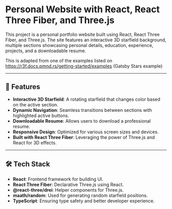 # Personal Website with React, React Three Fiber, and Three.js

This project is a personal portfolio website built using React, React Three Fiber, and Three.js. The site features an interactive 3D starfield background, multiple sections showcasing personal details, education, experience, projects, and a downloadable resume.

This is adapted from one of the examples listed on https://r3f.docs.pmnd.rs/getting-started/examples (Gatsby Stars example)

---

## 🚀 Features
- **Interactive 3D Starfield**: A rotating starfield that changes color based on the active section.
- **Dynamic Navigation**: Seamless transitions between sections with highlighted active buttons.
- **Downloadable Resume**: Allows users to download a professional resume.
- **Responsive Design**: Optimized for various screen sizes and devices.
- **Built with React Three Fiber**: Leveraging the power of Three.js and React for 3D effects.

---

## 🛠️ Tech Stack
- **React**: Frontend framework for building UI.
- **React Three Fiber**: Declarative Three.js using React.
- **@react-three/drei**: Helper components for Three.js.
- **maath/random**: Used for generating random starfield positions.
- **TypeScript**: Ensuring type safety and better developer experience.

